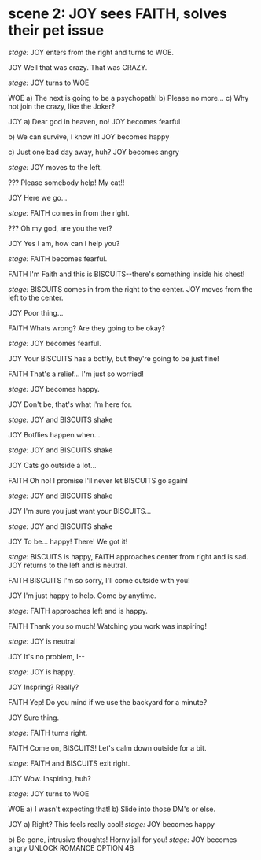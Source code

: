 # scene 2: JOY sees FAITH, solves their pet issue

*stage:* JOY enters from the right and turns to WOE.

JOY
Well that was crazy. That was CRAZY.

*stage:* JOY turns to WOE

WOE
a) The next is going to be a psychopath!
b) Please no more...
c) Why not join the crazy, like the Joker?

JOY
a) Dear god in heaven, no!
    JOY becomes fearful


b) We can survive, I know it!
    JOY becomes happy


c) Just one bad day away, huh?
    JOY becomes angry

*stage:* JOY moves to the left.

???
Please somebody help! My cat!!

JOY
Here we go...

*stage:* FAITH comes in from the right.

???
Oh my god, are you the vet?

JOY
Yes I am, how can I help you?

*stage:* FAITH becomes fearful.

FAITH
I'm Faith and this is BISCUITS--there's something inside his chest!

*stage:* BISCUITS comes in from the right to the center. JOY moves from the left to the center.

JOY
Poor thing...

FAITH
Whats wrong? Are they going to be okay?

*stage:* JOY becomes fearful.

JOY
Your BISCUITS has a botfly, but they're going to be just fine!

FAITH
That's a relief... I'm just so worried!

*stage:* JOY becomes happy.

JOY
Don't be, that's what I'm here for.

*stage:* JOY and BISCUITS shake

JOY
Botflies happen when...

*stage:* JOY and BISCUITS shake

JOY
Cats go outside a lot...

FAITH
Oh no! I promise I'll never let BISCUITS go again!

*stage:* JOY and BISCUITS shake

JOY
I'm sure you just want your BISCUITS...

*stage:* JOY and BISCUITS shake

JOY
To be... happy! There! We got it!

*stage:* BISCUITS is happy, FAITH approaches center from right and is sad. JOY returns to the left and is neutral.

FAITH
BISCUITS I'm so sorry, I'll come outside with you!

JOY
I'm just happy to help. Come by anytime.

*stage:* FAITH approaches left and is happy.

FAITH
Thank you so much! Watching you work was inspiring!

*stage:* JOY is neutral

JOY
It's no problem, I--

*stage:* JOY is happy.

JOY
Inspring? Really?

FAITH
Yep! Do you mind if we use the backyard for a minute?

JOY
Sure thing.

*stage:* FAITH turns right.

FAITH
Come on, BISCUITS! Let's calm down outside for a bit.

*stage:* FAITH and BISCUITS exit right.

JOY
Wow. Inspiring, huh?

*stage:* JOY turns to WOE

WOE
a) I wasn't expecting that!
b) Slide into those DM's or else.

JOY
a) Right? This feels really cool!
    *stage:* JOY becomes happy

b) Be gone, intrusive thoughts! Horny jail for you!
    *stage:* JOY becomes angry
    UNLOCK ROMANCE OPTION 4B